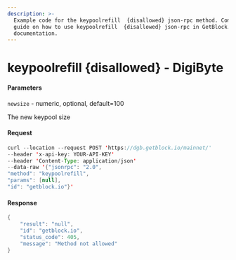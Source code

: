 ```yaml
---
description: >-
  Example code for the keypoolrefill  {disallowed} json-rpc method. Сomplete
  guide on how to use keypoolrefill  {disallowed} json-rpc in GetBlock.io Web3
  documentation.
---
```


# keypoolrefill {disallowed} - DigiByte

#### Parameters

`newsize` - numeric, optional, default=100

The new keypool size

#### Request

```java
curl --location --request POST 'https://dgb.getblock.io/mainnet/' 
--header 'x-api-key: YOUR-API-KEY' 
--header 'Content-Type: application/json' 
--data-raw '{"jsonrpc": "2.0",
"method": "keypoolrefill",
"params": [null],
"id": "getblock.io"}'
```

#### Response

```java
{
    "result": "null",
    "id": "getblock.io",
    "status_code": 405,
    "message": "Method not allowed"
}
```
